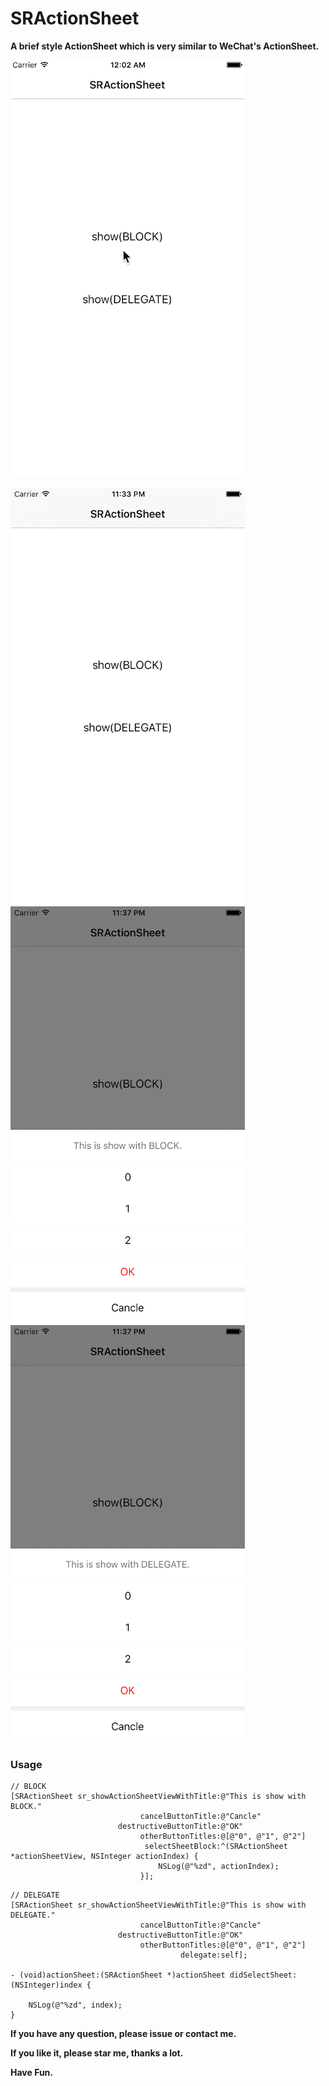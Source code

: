 # SRActionSheet
**A brief style ActionSheet which is very similar to WeChat's ActionSheet.**

![image](./show.gif)

![image](./show1.png)![image](./show2.png)![image](./show3.png)

### Usage

````objc
// BLOCK
[SRActionSheet sr_showActionSheetViewWithTitle:@"This is show with BLOCK."
                             cancelButtonTitle:@"Cancle"
                        destructiveButtonTitle:@"OK"
                             otherButtonTitles:@[@"0", @"1", @"2"]
                              selectSheetBlock:^(SRActionSheet *actionSheetView, NSInteger actionIndex) {
                                 NSLog(@"%zd", actionIndex);
                             }];
````

````objc
// DELEGATE
[SRActionSheet sr_showActionSheetViewWithTitle:@"This is show with DELEGATE."
                             cancelButtonTitle:@"Cancle"
                        destructiveButtonTitle:@"OK"
                             otherButtonTitles:@[@"0", @"1", @"2"]
                                      delegate:self];
                                      
- (void)actionSheet:(SRActionSheet *)actionSheet didSelectSheet:(NSInteger)index {
    
    NSLog(@"%zd", index);
}
````

**If you have any question, please issue or contact me.**

**If you like it, please star me, thanks a lot.**

**Have Fun.**

